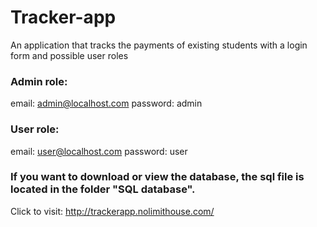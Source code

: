 # Tracker-app
An application that tracks the payments of existing students with a login form and possible user roles

### Admin role:
email: admin@localhost.com
password: admin

### User role:
email: user@localhost.com
password: user


### If you want to download or view the database, the sql file is located in the folder "SQL database".

Click to visit: http://trackerapp.nolimithouse.com/
